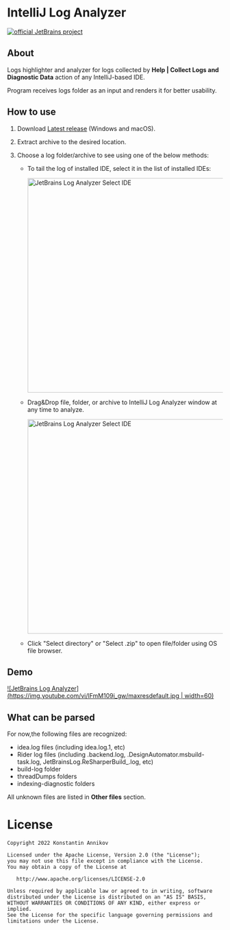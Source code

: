 # IntelliJ Log Analyzer 
[![official JetBrains project](https://jb.gg/badges/official-flat-square.svg)](https://confluence.jetbrains.com/display/ALL/JetBrains+on+GitHub)

## About

Logs highlighter and analyzer for logs collected by **Help | Collect Logs and Diagnostic Data** action of any IntelliJ-based IDE.

Program receives logs folder as an input and renders it for better usability.

## How to use
1. Download [Latest release](https://github.com/annikovk/IntelliJ-Log-Analyzer/releases/latest/) (Windows and macOS).

2. Extract archive to the desired location.
3. Choose a log folder/archive to see using one of the below methods:

    - To tail the log of installed IDE, select it in the list of installed IDEs:
    
       <img src="https://i.imgur.com/IKYYEF3.png" width="500" alt="JetBrains Log Analyzer Select IDE">
    - Drag&Drop file, folder, or archive to IntelliJ Log Analyzer window at any time to analyze.
      
      <img src="https://media.giphy.com/media/4LpM6HvPQ5mZs7pZTL/giphy.gif" width="500" alt="JetBrains Log Analyzer Select IDE">
    
    - Click "Select directory" or "Select .zip" to open file/folder using OS file browser. 
    
## Demo 

[![JetBrains Log Analyzer](https://img.youtube.com/vi/lFmM109i_gw/maxresdefault.jpg | width=60)](https://www.youtube.com/watch?v=lFmM109i_gw "JetBrains Log Analyzer")


## What can be parsed

For now,the following files are recognized: 
- idea.log files (including idea.log.1, etc)
- Rider log files (including <PID>.backend.log, <PID>.DesignAutomator.msbuild-task.log, JetBrainsLog.ReSharperBuild<date>_<PID>.log, etc)
- build-log folder
- threadDumps folders
- indexing-diagnostic folders

All unknown files are listed in **Other files** section.

License
=======
    Copyright 2022 Konstantin Annikov

    Licensed under the Apache License, Version 2.0 (the "License");
    you may not use this file except in compliance with the License.
    You may obtain a copy of the License at

       http://www.apache.org/licenses/LICENSE-2.0

    Unless required by applicable law or agreed to in writing, software
    distributed under the License is distributed on an "AS IS" BASIS,
    WITHOUT WARRANTIES OR CONDITIONS OF ANY KIND, either express or implied.
    See the License for the specific language governing permissions and
    limitations under the License.
